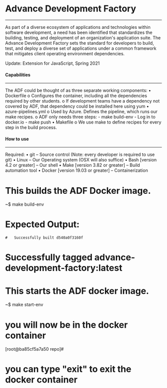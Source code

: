 # Advance Development Factory
---
As part of a diverse ecosystem of applications and technologies within software development, a need has been identified that standardizes the building, testing, and deployment of an organization's application suite. The Advance Development Factory sets the standard for developers to build, test, and deploy a diverse set of applications under a common framework that mitigates client operating environment dependencies.

Update:
Extension for JavaScript, Spring 2021

#### Capabilities
---
The ADF could be thought of as three separate working components:
•	Dockerfile
	o	Configures the container, including all the dependencies required by other students.
	o	If development teams have a dependency not covered by ADF, that dependency could be installed here using yum 
•	azure-pipelines.yml
	o	Used by Azure. Defines the pipeline, which runs our make recipes.
	o	ADF only needs three steps:
		-	make build-env
		-	Log in to docker.io
		-	make push
•	Makefile
	o	We use make to define recipes for every step in the build process.

#### How to use
---
Required:
•	git – Source control (Note: every developer is required to use git)
•	Linux – Our Operating system (OSX will also suffice)
•	Bash [version 4.2 or greater]  – Our shell 
•	Make [version 3.82 or greater] – Build automation tool
•	Docker [version 19.03 or greater] – Containerization

# This builds the ADF Docker image.	
~$ make build-env
# Expected Output:
	#	Successfully built d540a0f3160f
# 	Successfully tagged advance-development-factory:latest

#  This starts the ADF docker image.
~$ make start-env
# you will now be in the docker container
[root@ba85cf5a7a50 repo]#
# you can type "exit" to exit the docker container

